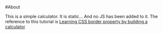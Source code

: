 #About

This is a simple calculator. It is static... And no JS has been added to it. The reference to this tutorial is
[Learning CSS border property by building a calculator](https://www.jenniferbland.com/learn-the-css-border-radius-property-by-building-a-calculator/#commentform)

    

